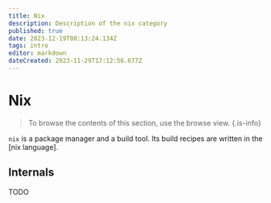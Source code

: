```yaml
---
title: Nix
description: Description of the nix category
published: true
date: 2023-12-19T08:13:24.134Z
tags: intro
editor: markdown
dateCreated: 2023-11-29T17:12:56.677Z
---
```


# Nix
> To browse the contents of this section, use the browse view.
{.is-info}

`nix` is a package manager and a build tool. Its build recipes are written in the [nix language].

## Internals

TODO